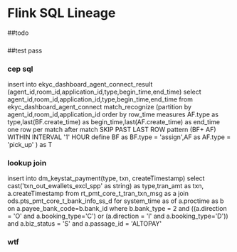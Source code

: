 # Flink SQL Lineage
##todo
###

##test pass
### cep sql
insert into ekyc_dashboard_agent_connect_result (agent_id,room_id,application_id,type,begin_time,end_time) select agent_id,room_id,application_id,type,begin_time,end_time from ekyc_dashboard_agent_connect match_recognize (partition by agent_id,room_id,application_id order by row_time measures AF.type as type,last(BF.create_time) as begin_time,last(AF.create_time) as end_time one row per match after match SKIP PAST LAST ROW pattern (BF+ AF) WITHIN INTERVAL '1' HOUR define BF as BF.type = 'assign',AF as AF.type = 'pick_up' ) as T

### lookup join
insert into dm_keystat_payment(type, txn, createTimestamp) select cast('txn_out_ewallets_excl_spp' as string) as type,tran_amt as txn, a.createTimestamp from rt_pmt_core_t_tran_txn_msg as a join ods.pts_pmt_core_t_bank_info_ss_d  for system_time as of a.proctime as b on a.payee_bank_code=b.bank_id where b.bank_type = 2 and ((a.direction = 'O' and a.booking_type='C') or (a.direction = 'I' and a.booking_type='D')) and a.biz_status = 'S' and a.passage_id = 'ALTOPAY'

### wtf

